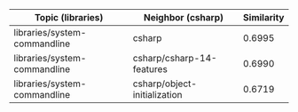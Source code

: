 | Topic (libraries) | Neighbor (csharp) | Similarity |
|-------------|-------------------|------------|
| libraries/system-commandline | csharp | 0.6995 |
| libraries/system-commandline | csharp/csharp-14-features | 0.6990 |
| libraries/system-commandline | csharp/object-initialization | 0.6719 |
